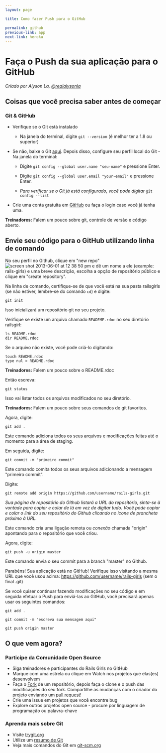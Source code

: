 ```yaml
---
layout: page

title: Como fazer Push para o GitHub

permalink: github
previous-link: app
next-link: heroku
---
```


# Faça o Push da sua aplicação para o GitHub

*Criado por Alyson La, [@realalysonla](https://www.twitter.com/realalysonla)*

## Coisas que você precisa saber antes de começar

### Git & GitHub

* Verifique se o Git está instalado
	* Na janela do terminal, digite `git --version` (é melhor ter a 1.8 ou superior)

* Se não, baixe o Git [aqui](http://git-scm.com/downloads).
	Depois disso, configure seu perfil local do Git - Na janela do terminal:
	* Digite `git config --global user.name "seu-name"` e pressione Enter.
	* Digite `git config --global user.email "your-email"` e pressione Enter.

	* _Para verificar se o Git já está configurado, você pode digitar_ `git config --list`

* Crie uma conta gratuita em [GitHub](https://github.com) ou faça o login caso você já tenha uma.

**Treinadores:** Falem um pouco sobre git, controle de versão e código aberto.

## Envie seu código para o GitHub utilizando linha de comando

No seu perfil no Github, clique em "new repo" ![screen shot 2013-06-01 at 12 38 50 pm](https://f.cloud.github.com/assets/2623954/595307/eb70c6cc-caf2-11e2-9d2d-60deb31ac049.png) e dê um nome a ele (example: rails-girls) e uma breve descrição, escolha a opção de repositório público e clique em "create repository".

Na linha de comando, certifique-se de que você está na sua pasta railsgirls (se não estiver, lembre-se do comando `cd`) e digite:

`git init`

Isso inicializará um repositório git no seu projeto.

Verifique se existe um arquivo chamado `READEME.rdoc` no seu diretório railsgirl:

<div class="os-specific">
  <div class="nix">
    <code>ls README.rdoc</code>
  </div>
  <div class="win">
    <code>dir README.rdoc</code>
  </div>
</div>

Se o arquivo não existe, você pode criá-lo digitando:

<div class="os-specific">
  <div class="nix">
    <code>touch README.rdoc</code>
  </div>
  <div class="win">
    <code>type nul > README.rdoc</code>
  </div>
</div>


**Treinadores:** Falem um pouco sobre o README.rdoc

Então escreva:

`git status`

Isso vai listar todos os arquivos modificados no seu diretório.

**Treinadores:** Falem um pouco sobre seus comandos de git favoritos.

Agora, digite:

`git add .`

Este comando adiciona todos os seus arquivos e modificações feitas até o momento para a área de staging.

Em seguida, digite:

`git commit -m "primeiro commit"`

Este comando comita todos os seus arquivos adicionando a mensagem "primeiro commit".

Digite:

`git remote add origin https://github.com/username/rails-girls.git`

_Sua página de repositório do Github listará a URL do repositório, sinta-se à vontade para copiar e colar de lá em vez de digitar tudo. Você pode copiar e colar o link do seu repositório do Github clicando no ícone de prancheta próximo à URL._

Este comando cria uma ligação remota ou _conexão_ chamada "origin" apontando para o repositório que você criou.

Agora, digite:

`git push -u origin master`

Este comando envia o seu commit para a branch "master" no Github.

Parabéns! Sua aplicação está no GitHub! Verifique isso visitando a mesma URL que você usou acima: https://github.com/username/rails-girls (sem o final .git)

Se você quiser continuar fazendo modificações no seu código e em seguida efetuar o Push para enviá-las ao GitHub, você precisará apenas usar os seguintes comandos:

`git add .`

`git commit -m "escreva sua mensagem aqui"`

`git push origin master`

## O que vem agora?

### Participe da Comunidade Open Source

 * Siga treinadores e participantes do Rails Girls no GitHub
 * Marque com uma estrela ou clique em Watch nos projetos que elas(es) desenvolvem
 * Faça o [Fork](https://help.github.com/articles/fork-a-repo) de um repositório, depois faça o clone e o push das modificações do seu fork. Compartilhe as mudanças com o criador do projeto enviando um [pull request](https://help.github.com/articles/using-pull-requests)!
 * Crie uma issue em projetos que você encontre bug
 * Explore outros projetos open source - procure por linguagem de programação ou palavra-chave

### Aprenda mais sobre Git

 * Visite [trygit.org](http://try.github.io/)
 * Utilize um [resumo de Git](https://services.github.com/kit/downloads/github-git-cheat-sheet.pdf)
 * Veja mais comandos do Git em [git-scm.org](http://git-scm.com/)
